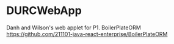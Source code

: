 # DURCWebApp
Danh and Wilson's web applet for P1.
BoilerPlateORM https://github.com/211101-java-react-enterprise/BoilerPlateORM

